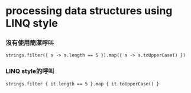 # processing data structures using LINQ style
	
### 沒有使用簡潔呼叫
	strings.filter({ s -> s.length == 5 }).map({ s -> s.toUpperCase() })
	
### LINQ style的呼叫
	strings.filter { it.length == 5 }.map { it.toUpperCase() }
